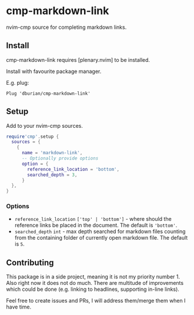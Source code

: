 # cmp-markdown-link

nvim-cmp source for completing markdown links.

## Install

cmp-markdown-link requires [plenary.nvim] to be installed.

Install with favourite package manager.

E.g. plug:
```vim
Plug 'dburian/cmp-markdown-link'
```

## Setup

Add to your nvim-cmp sources.

```lua
require'cmp'.setup {
  sources = {
    {
      name = 'markdown-link',
      -- Optionally provide options
      option = {
        reference_link_location = 'bottom',
        searched_depth = 3,
      }
  },
}
```

### Options

- `reference_link_location` `['top' | 'bottom']` - where should the reference
  links be placed in the document. The default is `'bottom'`.
- `searched_depth` `int` - max depth searched for markdown files counting from
  the containing folder of currently open markdown file. The default is `5`.


## Contributing

This package is in a side project, meaning it is not my priority number 1. Also
right now it does not do much. There are multitude of improvements which could
be done (e.g. linking to headlines, supporting in-line links).

Feel free to create issues and PRs, I will address them/merge them when I have
time.
